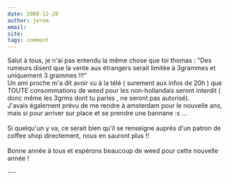 ```yaml
---
date: 2009-12-28
author: jerem
email: 
site: 
tags: comment
---
```


<p>Salut à tous, je n'ai pas entendu la même chose que toi thomas : &quot;Des rumeurs disent que la vente aux étrangers serait limitée à 3grammes et uniquement 3 grammes !!!&quot;<br />
Un ami proche m'a dit avoir vu à la télé ( surement aux infos de 20h ) que TOUTE consommations de weed pour les non-hollandais seront interdit ( donc même les 3grms dont tu parles , ne seront pas autorisé).<br />
J'avais également prévu de me rendre à amsterdam pour le nouvelle ans, mais si pour arriver sur place et se prendre une bannane :s ...<br />
<br />
Si quelqu'un y va, ce serait bien qu'il se renseigne auprès d'un patron de coffee shop directement, nous en sauront plus !!<br />
<br />
Bonne année à tous et espérons beaucoup de weed pour cette nouvelle année !</p>
---